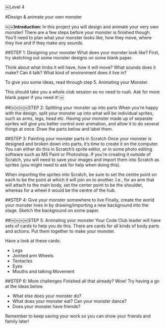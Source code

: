 ￼Level 4#Design & animate your own monster__￼￼Introduction:__In this project you will design and animate your very own monster! There are a few steps before your monster is finished though. You’ll need to plan what your monster looks like, how they move, where they live and if they make any sounds.##STEP 1: Designing your monsterWhat does your monster look like? First, try sketching out some monster designs on some blank paper.Think about what limbs it will have, how it will move? What sounds does it make? Can it talk?What kind of environment does it live in?To give you some ideas, read through step 5. Animating your Monster.This should take you a whole club session so no need to rush. Ask for more blank paper if you need it!￼
##￼￼￼￼STEP 2: Splitting your monster up into partsWhen you’re happy with the design, split your monster up into what will be individual sprites, such as arms, legs, head etc. Having your monster made up of separate sprites will give you better control over animation, and allow it to do several things at once.Draw the parts below and label them.

##STEP 3: Painting your monster parts in ScratchOnce your monster is designed and broken down into parts, it’s time to create it on the computer. You can either do this in Scratch’s sprite editor, or in some photo editing software such as MS Paint or Photoshop. If you’re creating it outside of Scratch, you will need to save your images and import them into Scratch as sprites (you might need to ask for help when doing this).When importing the sprites into Scratch, be sure to set the centre point on each to be the point at which it will join on to another. I.e., for an arm that will attach to the main body, set the center point to be the shoulder, whereas for a wheel it would be the centre of the hub.##STEP 4: Give your monster somewhere to live 
Finally, create the world your monster lives in by drawing/importing a new background into the stage. Sketch the background on some paper.##￼￼￼￼STEP 5: Animating your monsterYour Code Club leader will have sets of cards to help you do this. There are cards for all kinds of body parts and actions. Put them together to make your monster.Have a look at these cards:* Legs* Jointed arm Wheels* Tentacles* Eyes* Mouths and talking Movement##STEP 6: More challengesFinished all that already? Wow! Try having a go at the ideas below.
* What else does your monster do?* What does your monster eat? Can your monster dance?* Does your monster have friends?Remember to keep saving your work so you can show your friends and family later!